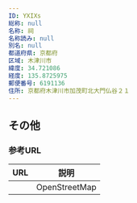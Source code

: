 ```yaml
---
ID: YXIXs
総称: null
名称: 祠
名称読み: null
別名: null
都道府県: 京都府
区域: 木津川市
緯度: 34.721086
経度: 135.8725975
郵便番号: 6191136
住所: 京都府木津川市加茂町北大門仏谷２１
---
```


## その他

### 参考URL

| URL | 説明          |
| --- | ------------- |
|     | OpenStreetMap |
